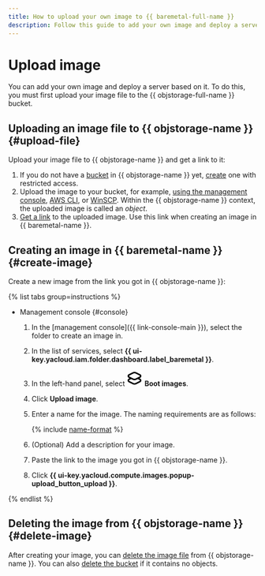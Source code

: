 ```yaml
---
title: How to upload your own image to {{ baremetal-full-name }}
description: Follow this guide to add your own image and deploy a server based on it.
---
```


# Upload image

You can add your own image and deploy a server based on it. To do this, you must first upload your image file to the {{ objstorage-full-name }} bucket.

## Uploading an image file to {{ objstorage-name }} {#upload-file}

Upload your image file to {{ objstorage-name }} and get a link to it:

1. If you do not have a [bucket](../../storage/concepts/bucket.md) in {{ objstorage-name }} yet, [create](../../storage/operations/buckets/create.md) one with restricted access.
1. Upload the image to your bucket, for example, [using the management console](../../storage/operations/objects/upload.md), [AWS CLI](../../storage/tools/aws-cli.md), or [WinSCP](../../storage/tools/winscp.md). Within the {{ objstorage-name }} context, the uploaded image is called an _object_.
1. [Get a link](../../storage/operations/objects/link-for-download.md) to the uploaded image. Use this link when creating an image in {{ baremetal-name }}.

## Creating an image in {{ baremetal-name }} {#create-image}

Create a new image from the link you got in {{ objstorage-name }}:

{% list tabs group=instructions %}

- Management console {#console}

  1. In the [management console]({{ link-console-main }}), select the folder to create an image in.
  1. In the list of services, select **{{ ui-key.yacloud.iam.folder.dashboard.label_baremetal }}**.
  1. In the left-hand panel, select ![icon](../../_assets/console-icons/layers.svg) **Boot images**.
  1. Click **Upload image**.
  1. Enter a name for the image. The naming requirements are as follows:

       {% include [name-format](../../_includes/name-format.md) %}

  1. (Optional) Add a description for your image.
  1. Paste the link to the image you got in {{ objstorage-name }}.
  1. Click **{{ ui-key.yacloud.compute.images.popup-upload_button_upload }}**.

{% endlist %}

## Deleting the image from {{ objstorage-name }} {#delete-image}

After creating your image, you can [delete the image file](../../storage/operations/objects/delete.md) from {{ objstorage-name }}. You can also [delete the bucket](../../storage/operations/buckets/delete.md) if it contains no objects.
